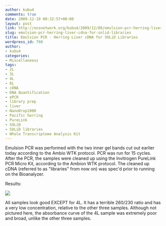```yaml
---
author: kubu4
comments: true
date: 2009-12-10 00:32:57+00:00
layout: post
link: http://onsnetwork.org/kubu4/2009/12/09/emulsion-pcr-herring-liver-cdna-for-solid-libraries/
slug: emulsion-pcr-herring-liver-cdna-for-solid-libraries
title: Emulsion PCR - Herring Liver cDNA for SOLiD Libraries
wordpress_id: 760
author:
- kubu4
categories:
- Miscellaneous
tags:
- 2L
- 3L
- 4L
- 6L
- cDNA
- DNA Quantification
- ePCR
- library prep
- liver
- NanoDrop1000
- Pacific herring
- PureLink
- SOLiD
- SOLiD libraries
- Whole Transcriptome Analysis Kit
---
```


Emulsion PCR was performed with the two inner gel bands cut out earlier today according to the Ambio WTK protocol. PCR was run for 15 cycles. After the PCR, the samples were cleaned up using the Invitrogen PureLink PCR Micro Kit, according to the Ambion WTK protocol. The cleaned up cDNA (referred to as "libraries" from now on) was spec'd prior to running on the Bioanalyzer.

Results:

![](http://eagle.fish.washington.edu/Arabidopsis/20091211%20SOLiD%20cDNA%20SJW.jpg)

All samples look good EXCEPT for 4L. It has a terrible 260/230 ratio and has a very low concentration, relative to the other three samples. Although not pictured here, the absorbance curve of the 4L sample was extremely poor and broad, unlike the other three samples.
